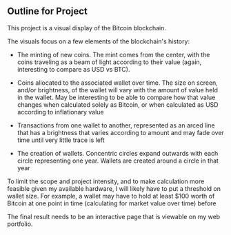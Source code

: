 ## Outline for Project

This project is a visual display of the Bitcoin blockchain.

The visuals focus on a few elements of the blockchain's history:

* The minting of new coins. The mint comes from the center, with the coins traveling as a beam of light according to their value (again, interesting to compare as USD vs BTC).

* Coins allocated to the associated wallet over time. The size on screen, and/or brightness, of the wallet will vary with the amount of value held in the wallet. May be interesting to be able to compare how that value changes when calculated solely as Bitcoin, or when calculated as USD according to inflationary value

* Transactions from one wallet to another, represented as an arced line that has a brightness that varies according to amount and may fade over time until very little trace is left

* The creation of wallets. Concentric circles expand outwards with each circle representing one year. Wallets are created around a circle in that year

To limit the scope and project intensity, and to make calculation more feasible given my available hardware, I will likely have to put a threshold on wallet size. For example, a wallet may have to hold at least $100 worth of Bitcoin at one point in time (calculating for market value over time) before 

The final result needs to be an interactive page that is viewable on my web portfolio.
